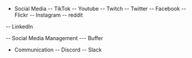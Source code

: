 - Social Media
-- TikTok
-- Youtube
-- Twitch
-- Twitter
-- Facebook
-- Flickr
-- Instagram
-- reddit

-- LinkedIn

-- Social Media Management
--- Buffer

- Communication
-- Discord
-- Slack
